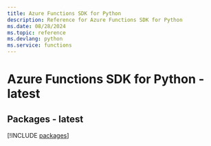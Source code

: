 ```yaml
---
title: Azure Functions SDK for Python
description: Reference for Azure Functions SDK for Python
ms.date: 08/28/2024
ms.topic: reference
ms.devlang: python
ms.service: functions
---
```

# Azure Functions SDK for Python - latest
## Packages - latest
[!INCLUDE [packages](functions-index.md)]
